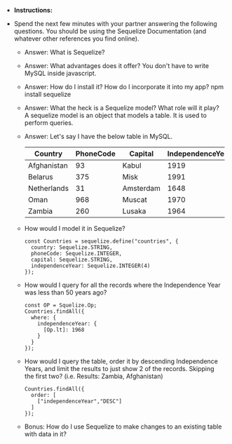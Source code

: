 * **Instructions:**

* Spend the next few minutes with your partner answering the following questions. You should be using the Sequelize Documentation (and whatever other references you find online).
  	- Answer: What is Sequelize?

  	- Answer: What advantages does it offer?
        You don't have to write MySQL inside javascript.
  	- Answer: How do I install it? How do I incorporate it into my app?
        npm install sequelize
  	- Answer: What the heck is a Sequelize model? What role will it play?
        A sequelize model is an object that models a table. It is used to perform queries.
  	- Answer: Let's say I have the below table in MySQL. 

  		| Country     | PhoneCode | Capital   | IndependenceYear |
  		|-------------|-----------|-----------|------------------|
  		| Afghanistan | 93        | Kabul     | 1919             |
  		| Belarus     | 375       | Misk      | 1991             |
  		| Netherlands | 31        | Amsterdam | 1648             |
  		| Oman        | 968       | Muscat    | 1970             |
  		| Zambia      | 260       | Lusaka    | 1964             |

  	- How would I model it in Sequelize? 
        ```
        const Countries = sequelize.define("countries", {
          country: Sequelize.STRING,
          phoneCode: Sequelize.INTEGER,
          capital: Sequelize.STRING,
          independenceYear: Sequelize.INTEGER(4)
        }); 
        ```
  	- How would I query for all the records where the Independence Year was less than 50 years ago?
        ``` 
        const OP = Squelize.Op;
        Countries.findAll({
          where: {
            independenceYear: {
              [Op.lt]: 1968
            }
          }
        }); 
        ```
  	- How would I query the table, order it by descending Independence Years, and limit the results to just show 2 of the records. Skipping the first two? (i.e. Results: Zambia, Afghanistan)
      ``` 
      Countries.findAll({
        order: [
          ["independenceYear","DESC"]
        ]
      });
      ```
  	- Bonus: How do I use Sequelize to make changes to an existing table with data in it? 
